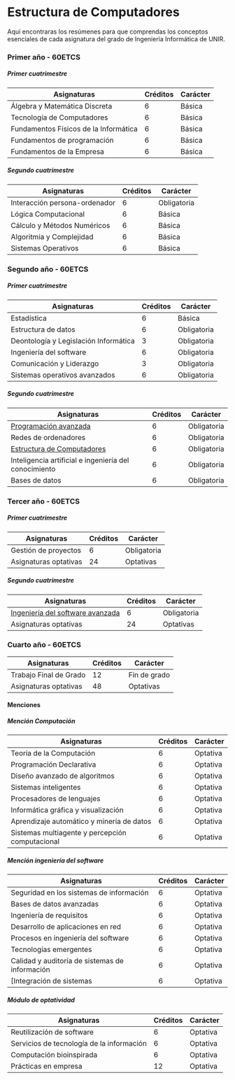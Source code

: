 # Estructura de Computadores

Aquí encontraras los resúmenes para que comprendas los conceptos esenciales de cada asignatura del grado de Ingeniería Informática de UNIR.



### Primer año - 60ETCS

##### Primer cuatrimestre

| Asignaturas                           | Créditos | Carácter |
| ------------------------------------- | -------- | -------- |
| Álgebra y Matemática Discreta         | 6        | Básica   |
| Tecnología de Computadores            | 6        | Básica   |
| Fundamentos Físicos de la Informática | 6        | Básica   |
| Fundamentos de programación           | 6        | Básica   |
| Fundamentos de la Empresa             | 6        | Básica   |



##### Segundo cuatrimestre

| Asignaturas                   | Créditos | Carácter    |
| ----------------------------- | -------- | ----------- |
| Interacción persona-ordenador | 6        | Obligatoria |
| Lógica Computacional          | 6        | Básica      |
| Cálculo y Métodos Numéricos   | 6        | Básica      |
| Algoritmia y Complejidad      | 6        | Básica      |
| Sistemas Operativos           | 6        | Básica      |

### Segundo año - 60ETCS

##### Primer cuatrimestre

| Asignaturas                           | Créditos | Carácter    |
| ------------------------------------- | -------- | ----------- |
| Estadística                           | 6        | Básica      |
| Estructura de datos                   | 6        | Obligatoria |
| Deontología y Legislación Informática | 3        | Obligatoria |
| Ingeniería del software               | 6        | Obligatoria |
| Comunicación y Liderazgo              | 3        | Obligatoria |
| Sistemas operativos avanzados         | 6        | Obligatoria |



##### Segundo cuatrimestre

| Asignaturas                                                  | Créditos | Carácter    |
| ------------------------------------------------------------ | -------- | ----------- |
| [Programación avanzada](https://static.unir.net/guias_espana/guias_nuevas/gii17_programacion_avanzada.htm) | 6        | Obligatoria |
| Redes de ordenadores                                         | 6        | Obligatoria |
| [Estructura de Computadores](https://static.unir.net/guias_espana/guias_nuevas/gii11_estructura_computadores.htm) | 6        | Obligatoria |
| Inteligencia artificial e ingeniería del conocimiento        | 6        | Obligatoria |
| Bases de datos                                               | 6        | Obligatoria |



### Tercer año - 60ETCS

##### Primer cuatrimestre

| Asignaturas           | Créditos | Carácter    |
| --------------------- | -------- | ----------- |
| Gestión de proyectos  | 6        | Obligatoria |
| Asignaturas optativas | 24       | Optativas   |



##### Segundo cuatrimestre

| Asignaturas                                                  | Créditos | Carácter    |
| ------------------------------------------------------------ | -------- | ----------- |
| [Ingeniería del software avanzada](https://static.unir.net/guias_espana/guias_nuevas/gii23_ingenieria_software_avanzada.htm) | 6        | Obligatoria |
| Asignaturas optativas                                        | 24       | Optativas   |



### Cuarto año - 60ETCS

| Asignaturas            | Créditos | Carácter     |
| ---------------------- | -------- | ------------ |
| Trabajo Final de Grado | 12       | Fin de grado |
| Asignaturas optativas  | 48       | Optativas    |



#### Menciones

##### Mención Computación

| Asignaturas                                     | Créditos | Carácter |
| ----------------------------------------------- | -------- | -------- |
| Teoría de la Computación                        | 6        | Optativa |
| Programación Declarativa                        | 6        | Optativa |
| Diseño avanzado de algoritmos                   | 6        | Optativa |
| Sistemas inteligentes                           | 6        | Optativa |
| Procesadores de lenguajes                       | 6        | Optativa |
| Informática gráfica y visualización             | 6        | Optativa |
| Aprendizaje automático y minería de datos       | 6        | Optativa |
| Sistemas multiagente y percepción computacional | 6        | Optativa |



##### Mención ingeniería del software

| Asignaturas                                    | Créditos | Carácter |
| ---------------------------------------------- | -------- | -------- |
| Seguridad en los sistemas de información       | 6        | Optativa |
| Bases de datos avanzadas                       | 6        | Optativa |
| Ingeniería de requisitos                       | 6        | Optativa |
| Desarrollo de aplicaciones en red              | 6        | Optativa |
| Procesos en ingeniería del software            | 6        | Optativa |
| Tecnologías emergentes                         | 6        | Optativa |
| Calidad y auditoría de sistemas de información | 6        | Optativa |
| [Integración de sistemas                       | 6        | Optativa |



##### Módulo de optatividad

| Asignaturas                               | Créditos | Carácter |
| ----------------------------------------- | -------- | -------- |
| Reutilización de software                 | 6        | Optativa |
| Servicios de tecnología de la información | 6        | Optativa |
| Computación bioinspirada                  | 6        | Optativa |
| Prácticas en empresa                      | 12       | Optativa |